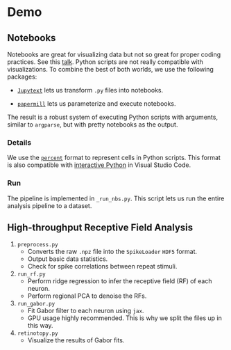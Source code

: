 # Demo

## Notebooks

Notebooks are great for visualizing data but not so great for proper coding practices. See this [talk](https://www.youtube.com/watch?v=7jiPeIFXb6U). Python scripts are not really compatible with visualizations. To combine the best of both worlds, we use the following packages:

- [`Jupytext`](https://github.com/mwouts/jupytext) lets us transform `.py` files into notebooks.

- [`papermill`](https://github.com/nteract/papermill) lets us parameterize and execute notebooks.

The result is a robust system of executing Python scripts with arguments, similar to `argparse`, but with pretty notebooks as the output.

### Details

We use the [`percent`](https://jupytext.readthedocs.io/en/latest/formats.html?highlight=percent#the-percent-format) format to represent cells in Python scripts. This format is also compatible with [interactive Python](https://code.visualstudio.com/docs/python/jupyter-support-py) in Visual Studio Code.

### Run

The pipeline is implemented in `_run_nbs.py`. This script lets us run the entire analysis pipeline to a dataset.

## High-throughput Receptive Field Analysis

1. `preprocess.py`
   - Converts the raw `.npz` file into the `SpikeLoader` `HDF5` format.
   - Output basic data statistics.
   - Check for spike correlations between repeat stimuli.
2. `run_rf.py`
   - Perform ridge regression to infer the receptive field (RF) of each neuron.
   - Perform regional PCA to denoise the RFs.
3. `run_gabor.py`
   - Fit Gabor filter to each neuron using `jax`.
   - GPU usage highly recommended. This is why we split the files up in this way.
4. `retinotopy.py`
   - Visualize the results of Gabor fits.
